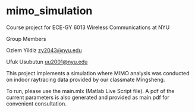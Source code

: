 # mimo_simulation
Course project for ECE-GY 6013
Wireless Communications at NYU

Group Members

Ozlem Yildiz zy2043@nyu.edu 

Ufuk Usubutun uu2001@nyu.edu


This project implements a simulation where MIMO analysis was conducted on indoor raytracing data provided by our classmate Mingsheng.

To run, please use the main.mlx (Matlab Live Script file). A pdf of the current parameters is also generated and provided as main.pdf for convenient consultation.